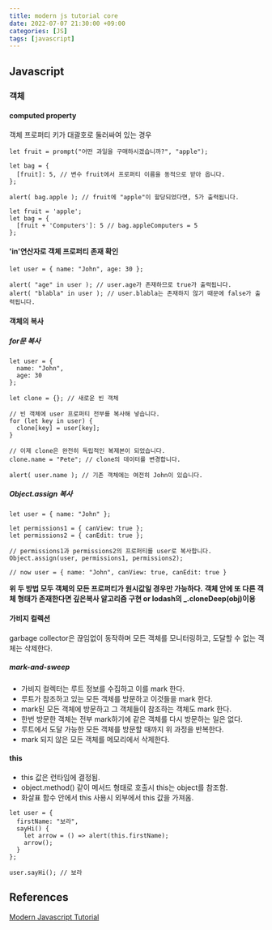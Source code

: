 ```yaml
---
title: modern js tutorial core
date: 2022-07-07 21:30:00 +09:00
categories: [JS]
tags: [javascript]
---
```


## Javascript
### 객체
#### computed property
객체 프로퍼티 키가 대괄호로 둘러싸여 있는 경우   
`````
let fruit = prompt("어떤 과일을 구매하시겠습니까?", "apple");

let bag = {
  [fruit]: 5, // 변수 fruit에서 프로퍼티 이름을 동적으로 받아 옵니다.
};

alert( bag.apple ); // fruit에 "apple"이 할당되었다면, 5가 출력됩니다.
`````
`````
let fruit = 'apple';
let bag = {
  [fruit + 'Computers']: 5 // bag.appleComputers = 5
};
`````
#### 'in'연산자로 객체 프로퍼티 존재 확인   
`````
let user = { name: "John", age: 30 };

alert( "age" in user ); // user.age가 존재하므로 true가 출력됩니다.
alert( "blabla" in user ); // user.blabla는 존재하지 않기 때문에 false가 출력됩니다.
`````

#### 객체의 복사
##### for문 복사
`````
let user = {
  name: "John",
  age: 30
};

let clone = {}; // 새로운 빈 객체

// 빈 객체에 user 프로퍼티 전부를 복사해 넣습니다.
for (let key in user) {
  clone[key] = user[key];
}

// 이제 clone은 완전히 독립적인 복제본이 되었습니다.
clone.name = "Pete"; // clone의 데이터를 변경합니다.

alert( user.name ); // 기존 객체에는 여전히 John이 있습니다.
`````

##### Object.assign 복사
`````
let user = { name: "John" };

let permissions1 = { canView: true };
let permissions2 = { canEdit: true };

// permissions1과 permissions2의 프로퍼티를 user로 복사합니다.
Object.assign(user, permissions1, permissions2);

// now user = { name: "John", canView: true, canEdit: true }
`````

**위 두 방법 모두 객체의 모든 프로퍼티가 원시값일 경우만 가능하다.**
**객체 안에 또 다른 객체 형태가 존재한다면 깊은복사 알고리즘 구현 or lodash의  _.cloneDeep(obj)이용**

#### 가비지 컬렉션
garbage collector은 끊임없이 동작하며 모든 객체를 모니터링하고, 도달할 수 없는 객체는 삭제한다.   

##### mark-and-sweep
- 가비지 컬렉터는 루트 정보를 수집하고 이를 mark 한다.
- 루트가 참조하고 있는 모든 객체를 방문하고 이것들을 mark 한다.
- mark된 모든 객체에 방문하고 그 객체들이 참조하는 객체도 mark 한다.
- 한번 방문한 객체는 전부 mark하기에 같은 객체를 다시 방문하는 일은 없다.
- 루트에서 도달 가능한 모든 객체를 방문할 때까지 위 과정을 반복한다.
- mark 되지 않은 모든 객체를 메모리에서 삭제한다.

#### this
- this 값은 런타임에 결정됨.
- object.method() 같이 메서드 형태로 호출시 this는 object를 참조함.
- 화살표 함수 안에서 this 사용시 외부에서 this 값을 가져옴.

`````
let user = {
  firstName: "보라",
  sayHi() {
    let arrow = () => alert(this.firstName);
    arrow();
  }
};

user.sayHi(); // 보라
`````


## References
[Modern Javascript Tutorial](https://ko.javascript.info/)   
